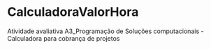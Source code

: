 # CalculadoraValorHora
Atividade avaliativa A3_Programação de Soluções computacionais - Calculadora para cobrança de projetos
